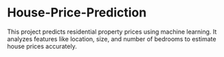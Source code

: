 # House-Price-Prediction
This project predicts residential property prices using machine learning. It analyzes features like location, size, and number of bedrooms to estimate house prices accurately.

